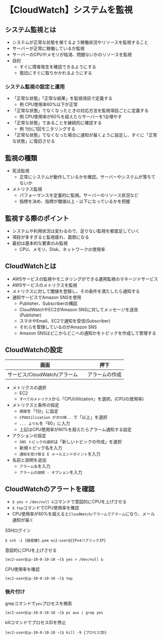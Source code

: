 # 【CloudWatch】システムを監視

## システム監視とは

- システムが正常な状態を保てるよう稼働状況やリソースを監視すること
- サーバーが正常に稼働しているか監視
- サーバーのCPUやメモリが枯渇、問題ないかのリソースを監視
- 目的
    - すぐに障害発生を確認できるようにする
    - 復旧にすぐに取りかかれるようにする
 
 ### システム監視の設定と運用
 
 - 「正常な状態」「正常な結果」を監視項目で定義する
    - 例 CPU使用率60%以下が正常
 - 「正常な状態」でなくなったときの対応方法を監視項目ごとに定義する
    - 例 CPU使用率が60%を超えたらサーバーを1台増やす
 - 「正常な状態」であることを継続的に確認する
    - 例 1分に1回モニタリングする
 - 「正常な状態」でなくなった場合に通知が届くように設定し、すぐに「正常な状態」に復旧させる
 
 ## 監視の種類
 
 - 死活監視
    - 正常にシステムが動作しているかを確認。サーバーやシステムが落ちてないか
 - メトリクス監視
    - パフォーマンスを定量的に監視。サーバーのリソース状況など
    - 指標を決め、指標が閾値以上・以下になっているかを把握
    
 ## 監視する際のポイント
 
 - システムや利用状況は変わるので、足りない監視を都度足していく
 - 項目が多すぎると監視疲れ、面倒になる
 - 最初は基本的な要素のみ監視
    - CPU、メモリ、Disk、ネットワークの使用率

## CloudWatchとは

- AWSサービスの監視やモニタリングができる運用監視のマネージドサービス
- AWSサービスのメトリクスを監視
- メトリクスに対して閾値を登録し、その条件を満たしたら通知する
- 通知サービスでAmazon SNSを使用
    - Publisher、Subscriberの構図
    - CloudWatchやEC2がAmazon SNSに対してメッセージを送信(Publisher)
    - スマホやEmail、EC2で通知を受信(Subscriber)
    - それらを管理しているのがAmazon SNS
    - Amazon SNSはどこからどこへの通知かをトピックを作成して管理する

## CloudWatchの設定

|  画面  |  押下 |
| ---- | ---- |
|  サービス/CloudWatch/アラーム　|  アラームの作成 |

- メトリクスの選択
    - EC2
    - `すべてのメトリクス`から「CPUUtilization」を選択。(CPUの使用率)
- メトリクスと条件の指定
    - `期間`を「1分」に設定
    - `CPUUtilization が次の時...`で「以上」を選択
    - `... よりも`を「60」に入力
    - 上記はCPU使用率が60%を超えたらアラーム通知する設定
- アクションの設定
    - `SNS トピックの選択`は「新しいトピックの作成」を選択
    - 新規トピック名を入力
    - `通知を受け取る E メールエンドポイント`を入力
 - 名前と説明を追加
    - `アラーム名`を入力
    - `アラームの説明 - オプション`を入力

## CloudWatchのアラートを確認

- `$ yes > /dev/null &`コマンドで意図的にCPUを上げさせる
- `$ top`コマンドでCPU使用率を確認
- CPU使用率が60%を超えると`CloudWatch/アラームでアラーム`になり、メール通知が届く

SSHログイン
```terminal
$ ssh -i {秘密鍵}.pem ec2-user@{IPv4パブリックIP}
```

意図的にCPUを上げさせる
```terminal
[ec2-user@ip-10-0-10-10 ~]$ yes > /dev/null &
```

CPU使用率を確認
```terminal
[ec2-user@ip-10-0-10-10 ~]$ top
```

### 後片付け

grepコマンドで`yes`プロセスを検索
```terminal
[ec2-user@ip-10-0-10-10 ~]$ ps aux | grep yes
```

killコマンドでプロセスIDを停止
```terminal
[ec2-user@ip-10-0-10-10 ~]$ kill -9 {プロセスID}
```
